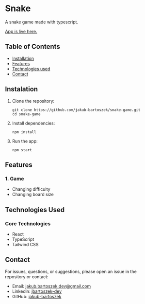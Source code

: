 # Snake

A snake game made with typescript.

[App is live here.](https://jakub-bartoszek.github.io/snake-game)

## Table of Contents

- [Installation](#instalation)
- [Features](#features)
- [Technologies used](#technologies-used)
- [Contact](#contact)

## Instalation

1. Clone the repository:

   ```
   git clone https://github.com/jakub-bartoszek/snake-game.git
   cd snake-game
   ```

2. Install dependencies:
   ```
   npm install
   ```
3. Run the app:
   ```
   npm start
   ```

## Features

### 1. Game

- Changing difficulty
- Changing board size

## Technologies Used

### Core Technologies

- React
- TypeScript
- Tailwind CSS

## Contact

For issues, questions, or suggestions, please open an issue in the repository or contact:

- Email: jakub.bartoszek.dev@gmail.com
- Linkedin: [jbartoszek-dev](https://www.linkedin.com/in/jbartoszek-dev)
- GitHub: [jakub-bartoszek](https://github.com/jakub-bartoszek)

